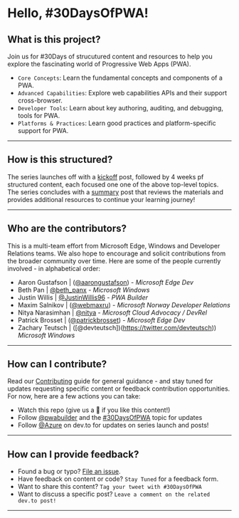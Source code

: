 # Hello, #30DaysOfPWA!

## What is this project?

Join us for #30Days of strucutured content and resources to help you explore the fascinating world of Progressive Web Apps (PWA). 
 * `Core Concepts`: Learn the fundamental concepts and components of a PWA.
 * `Advanced Capabilities`: Explore web capabilities APIs and their support cross-browser.
 * `Developer Tools`: Learn about key authoring, auditing, and debugging, tools for PWA.
 * `Platforms & Practices`: Learn good practices and platform-specific support for PWA.

---

## How is this structured?

The series launches off with a [kickoff](kickoff) post, followed by 4 weeks pf structured content, each focused one one of the above top-level topics. The series concludes with a [summary](/summary) post that reviews the materials and provides additional resources to continue your learning journey!

---

## Who are the contributors?

This is a multi-team effort from Microsoft Edge, Windows and Developer Relations teams. We also hope to encourage and solicit contributions from the broader community over time. Here are some of the people currently involved - in alphabetical order:

 * Aaron Gustafson | ([@aarongustafson](https://twitter.com/AaronGustafson)) - _Microsoft Edge Dev_
 * Beth Pan | [@beth_panx](https://twitter.com/beth_panx) - _Microsoft Windows_
 * Justin Willis | [@JustinWillis96](https://twitter.com/Justinwillis96) - _PWA Builder_
 * Maxim Salnikov | ([@webmaxru](https://twitter.com/webmaxru)) - _Microsoft Norway Developer Relations_
 * Nitya Narasimhan | [@nitya](https://twitter.com/nitya) - _Microsoft Cloud Advocacy / DevRel_
 * Patrick Brosset | ([@patrickbrosset](https://twitter.com/patrickbrosset)) - _Microsoft Edge Dev_
 * Zachary Teutsch | ([@devteutsch])(https://twitter.com/devteutsch)) _Microsoft Windows_

 ---

 ## How can I contribute?

 Read our [Contributing](CONTRIBUTING.md) guide for general guidance - and stay tuned for updates requesting specific content or feedback contribution opportunities. For now, here are a few actions you can take:

  * Watch this repo (give us a 🌟 if you like this content!)
  * Follow [@pwabuilder](https://twitter.com/pwabuilder) and the [#30DaysOfPWA](https://twitter.com/search?q=%2330DaysOfPWA&src=typed_query) topic for updates
  * Follow [@Azure](https://dev.to/azure) on dev.to for updates on series launch and posts!
 
---

## How can I provide feedback?

 * Found a bug or typo? [File an issue](https://github.com/microsoft/win-student-devs/issues/new).
 * Have feedback on content or code? `Stay Tuned` for a feedback form.
 * Want to share this content? `Tag your tweet with #30DaysOfPWA`
 * Want to discuss a specific post? `Leave a comment on the related dev.to post!`

---
